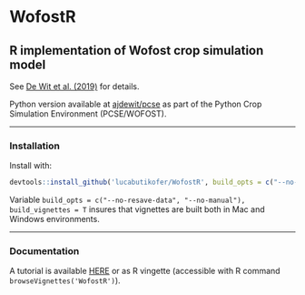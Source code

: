 
# WofostR
## R implementation of Wofost crop simulation model

See [De Wit et al. (2019)](https://doi.org/10.1016/j.agsy.2018.06.018)
for details.

Python version available at
[ajdewit/pcse](https://github.com/ajwdewit/pcse.git) as part of the
Python Crop Simulation Environment (PCSE/WOFOST).

***
### Installation

Install with:
```R
devtools::install_github('lucabutikofer/WofostR', build_opts = c("--no-resave-data", "--no-manual"), build_vignettes = T)
```

Variable `build_opts = c("--no-resave-data", "--no-manual"), build_vignettes = T` insures that vignettes are built both in Mac and Windows environments.

***
### Documentation

A tutorial is available [HERE](https://lucabutikofer.github.io/WofostR) or as R vingette (accessible with R command `browseVignettes('WofostR')`).
